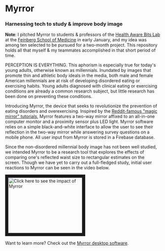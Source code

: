 # Myrror #
### Harnessing tech to study & improve body image ###

**Note**: I pitched Myrror to students & professors of the [Health Aware Bits Lab](http://www.thehabitslab.com/) at the [Feinberg School of Medicine](http://www.feinberg.northwestern.edu/) in early January, and my idea was among ten selected to be pursued for a two-month project. This repository holds all that myself & my teammates accomplished in that short period of time.

PERCEPTION IS EVERYTHING. This aphorism is especially true for today's young adults, otherwise known as millennials. Inundated by images that promote thin and athletic body ideals in the media, both male and female American millennials are at risk of developing disordered eating or exercising habits. Young adults diagnosed with clinical eating or exercising conditions are already a common research subject, but little research has been done on preventing these conditions.

Introducing Myrror, the device that seeks to revolutionize the prevention of eating disorders and overexercising. Inspired by the [Reddit-famous "magic mirror" tutorials](https://www.raspberrypi.org/blog/magic-mirror/), Myrror features a two-way mirror affixed to an all-in-one computer monitor and a proximity sensor plus LED light. Myrror software relies on a simple black-and-white interface to allow the user to see their reflection in the two-way mirror while answering survey questions on a mobile phone. All user input from Myrror is stored in a Firebase database.

Since the non-disordered millennial body image has not been well studied, we intended Myrror to be a research tool that explores the effects of comparing one's reflected waist size to rectangular estimates on the screen. Though we have yet to carry out a full-fledged study, initial user reactions to Myrror can be seen in the video below.

<a href="http://www.youtube.com/watch?feature=player_embedded&v=0ni4EbPOgvw
" target="_blank"><img src="http://img.youtube.com/vi/0ni4EbPOgvw/0.jpg" 
alt="Click here to see the impact of Myrror" width="240" height="180" border="10" /></a>

Want to learn more? Check out the [Myrror desktop software](https://mhealth-myrror.herokuapp.com/).
